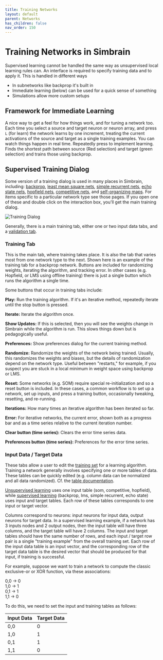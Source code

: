 ```yaml
---
title: Training Networks
layout: default
parent: Networks
has_children: false
nav_order: 150
---
```


# Training Networks in Simbrain

Supervised learning cannot be handled the same way as unsupervised local learning rules can. An interface is required to specify training data and to apply it. This is handled in different ways

- In subnetworks like backprop it's built in
- Immediate learning (below) can be used for a quick sense of something
- Simulations allow more custom setups

## Framework for Immediate Learning

 A nice way to get a feel for how things work, and for tuning a network too. Each time you select a source and target neuron or neuron array, and press `L` (for learn) the network learns by one increment, treating the current activations of the source and target as a single training examples. You can watch things happen in real time. Repeatedly press to implement learning. Finds the shortest path between source (Red selection) and target (green selection) and trains those using backprop.

## Supervised Training Dialog

Some version of a training dialog is used in many places in Simbrain, including: [backprop](../network/backpropnetwork.html), [least mean square nets](../network/lmsnetwork.html), [simple recurrent nets](../network/srn.html), [echo state nets](../network/echostatenetwork.html), [hopfield nets](../network/hopfieldnetwork.html), [competitive nets](../network/competitivenetwork.html), and [self-organizing maps](../network/som.html). For items specific to a particular network type see those pages. If you open one of these and double click on the interaction box, you'll get the main training dialog.

![Training Dialog](../../../Images/TrainingDialog.png)

Generally, there is a main training tab, either one or two input data tabs, and a [validation tab](testInputs.html).

### Training Tab

This is the main tab, where training takes place. It is also the tab that varies most from one network type to the next. Shown here is an example of the training tab for a backprop network. Buttons are included for randomizing weights, iterating the algorithm, and tracking error. In other cases (e.g. Hopfield, or LMS using offline training) there is just a single button which runs the algorithm a single time.

Some buttons that occur in training tabs include:

 **Play:** Run the training algorithm. If it's an iterative method, repeatedly iterate until the stop button is pressed.

 **Iterate:** Iterate the algorithm once.

 **Show Updates:** If this is selected, then you will see the weights change in Simbrain while the algorithm is run. This slows things down but is pedagogically useful.

 **Preferences:** Show preferences dialog for the current training method.

 **Randomize:** Randomize the weights of the network being trained. Usually, this randomizes the weights and biases, but the details of randomization depend on the network type. Useful between "restarts," for example, if you suspect you are stuck in a local minimum in weight space using backprop or LMS.

 **Reset:** Some networks (e.g. SOM) require special re-initialization and so a reset button is included. In these cases, a common workflow is to set up a network, set up inputs, and press a training button, occasionally tweaking, resetting, and re-running.

 **Iterations:** How many times an iterative algorithm has been iterated so far.

 **Error:** For iterative networks, the current error, shown both as a progress bar and as a time series relative to the current iteration number.

 **Clear button (time series):** Clears the error time series data.

 **Preferences button (time series):** Preferences for the error time series.

### Input Data / Target Data

These tabs allow a user to edit the [training set](https://en.wikipedia.org/wiki/Test_set) for a learning algorithm. Training a network generally involves specifying one or more tables of data. These tables can be quickly edited (e.g. column data can be normalized and all data randomized). Cf. the [table documentation](../../Utils/Tables/Tables.html).

[Unsupervised learning](https://en.wikipedia.org/wiki/Unsupervised_learning) uses one input table (som, competitive, hopfield), while [supervised learning](https://en.wikipedia.org/wiki/Supervised_learning) (backprop, lms, simple recurrent, echo state) uses input and target tables. Each row of these tables corresponds to one input or target vector.

Columns correspond to neurons: input neurons for input data, output neurons for target data. In a supervised learning example, if a network has 3 inputs nodes and 2 output nodes, then the input table will have three columns, and the target table will have 2 columns. The input and target tables should have the same number of rows, and each input / target row pair is a single "training example" from the overall training set. Each row of the input data table is an input vector, and the corresponding row of the target data table is the desired vector that should be produced for that input, if training is successful.

For example, suppose we want to train a network to compute the classic exclusive-or or XOR function, via these associations:

 0,0 → 0  
 1,0 → 1  
 0,1 → 1  
 1,1 → 0

To do this, we need to set the input and training tables as follows:

| Input Data | Target Data |
|------------|--------------|
| 0,0        | 0            |
| 1,0        | 1            |
| 0,1        | 1            |
| 1,1        | 0            |


